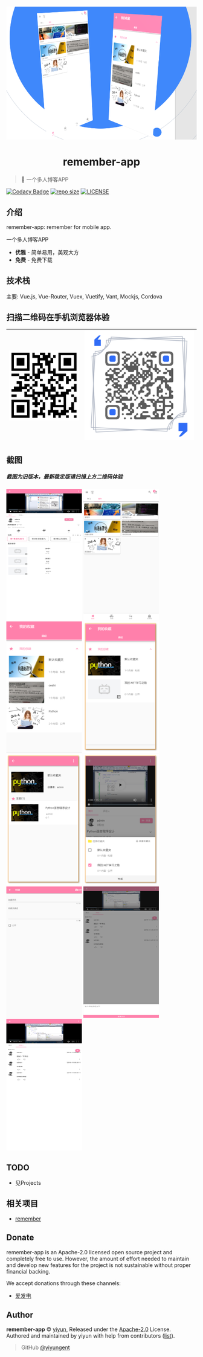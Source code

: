 <p align="center">
<img src="_res/_images/logo.png" alt="logo">
</p>
<h1 align="center">remember-app</h1>

> :cake: 一个多人博客APP

[![Codacy Badge](https://api.codacy.com/project/badge/Grade/1411c341c4e04f229b397c01d4bc35c8)](https://app.codacy.com/manual/yiyungent/remember-app?utm_source=github.com&utm_medium=referral&utm_content=yiyungent/remember-app&utm_campaign=Badge_Grade_Dashboard)
[![repo size](https://img.shields.io/github/repo-size/yiyungent/remember-app.svg?style=flat)]()
[![LICENSE](https://img.shields.io/github/license/yiyungent/remember-app.svg?style=flat)](https://github.com/yiyungent/remember-app/blob/master/LICENSE)



## 介绍

remember-app: remember for mobile app.   

一个多人博客APP
 + **优雅** - 简单易用，美观大方
 + **免费** - 免费下载
 
 ## 技术栈
 
主要: Vue.js, Vue-Router, Vuex, Vuetify, Vant, Mockjs, Cordova

 ## 扫描二维码在手机浏览器体验
 
 | ![](_res/_images/qrcode1.png) | ![](_res/_images/qrcode2.png) |
 |:-|:-|

 ## 截图

 ##### 截图为旧版本，最新稳定版请扫描上方二维码体验

<img style="display:inline-block" src="_res/_images/1.png" width="200" height="348">
<img style="display:inline-block" src="_res/_images/2.png" width="200" height="348">
<img style="display:inline-block" src="_res/_images/3.png" width="200" height="348">
<img style="display:inline-block" src="_res/_images/4.png" width="200" height="348">
<img style="display:inline-block" src="_res/_images/5.png" width="200" height="348">
<img style="display:inline-block" src="_res/_images/6.png" width="200" height="348">
<img style="display:inline-block" src="_res/_images/7.png" width="200" height="348">
<img style="display:inline-block" src="_res/_images/8.png" width="200" height="348">
<img style="display:inline-block" src="_res/_images/9.png" width="200" height="348">

 
## TODO

- 见Projects

## 相关项目

- [remember](https://github.com/yiyungent/remember)

## Donate

remember-app is an Apache-2.0 licensed open source project and completely free to use. However, the amount of effort needed to maintain and develop new features for the project is not sustainable without proper financial backing.

We accept donations through these channels:
- <a href="https://afdian.net/@yiyun" target="_blank">爱发电</a>
 
## Author

**remember-app** © [yiyun](https://github.com/yiyungent), Released under the [Apache-2.0](./LICENSE) License.<br>
Authored and maintained by yiyun with help from contributors ([list](https://github.com/yiyungent/remember-app/contributors)).

> GitHub [@yiyungent](https://github.com/yiyungent)


